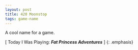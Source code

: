 ```yaml
---
layout: post
title: 420 Moonstop
tags: game-name
---
```

A cool name for a game.

[ Today I Was Playing: ***Fat Princess Adventures*** ]
{: .emphasis}